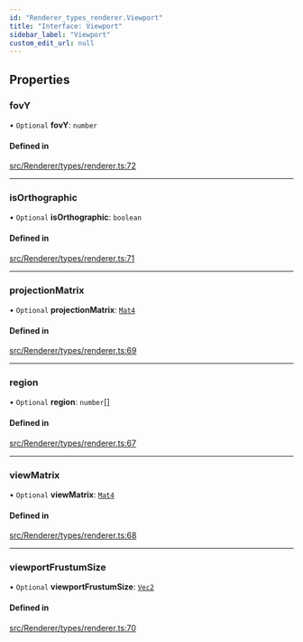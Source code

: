 ```yaml
---
id: "Renderer_types_renderer.Viewport"
title: "Interface: Viewport"
sidebar_label: "Viewport"
custom_edit_url: null
---
```




## Properties

### fovY

• `Optional` **fovY**: `number`

#### Defined in

[src/Renderer/types/renderer.ts:72](https://github.com/ZeaInc/zea-engine/blob/d12d3e016/src/Renderer/types/renderer.ts#L72)

___

### isOrthographic

• `Optional` **isOrthographic**: `boolean`

#### Defined in

[src/Renderer/types/renderer.ts:71](https://github.com/ZeaInc/zea-engine/blob/d12d3e016/src/Renderer/types/renderer.ts#L71)

___

### projectionMatrix

• `Optional` **projectionMatrix**: [`Mat4`](../../Math/Math_Mat4.Mat4)

#### Defined in

[src/Renderer/types/renderer.ts:69](https://github.com/ZeaInc/zea-engine/blob/d12d3e016/src/Renderer/types/renderer.ts#L69)

___

### region

• `Optional` **region**: `number`[]

#### Defined in

[src/Renderer/types/renderer.ts:67](https://github.com/ZeaInc/zea-engine/blob/d12d3e016/src/Renderer/types/renderer.ts#L67)

___

### viewMatrix

• `Optional` **viewMatrix**: [`Mat4`](../../Math/Math_Mat4.Mat4)

#### Defined in

[src/Renderer/types/renderer.ts:68](https://github.com/ZeaInc/zea-engine/blob/d12d3e016/src/Renderer/types/renderer.ts#L68)

___

### viewportFrustumSize

• `Optional` **viewportFrustumSize**: [`Vec2`](../../Math/Math_Vec2.Vec2)

#### Defined in

[src/Renderer/types/renderer.ts:70](https://github.com/ZeaInc/zea-engine/blob/d12d3e016/src/Renderer/types/renderer.ts#L70)

